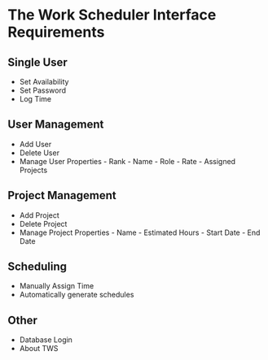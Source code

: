 # The Work Scheduler Interface Requirements

## Single User

* Set Availability
* Set Password
* Log Time

## User Management

* Add User
* Delete User
* Manage User Properties
		- Rank
		- Name
		- Role
		- Rate
		- Assigned Projects

## Project Management

* Add Project
* Delete Project
* Manage Project Properties
		- Name
		- Estimated Hours
		- Start Date
		- End Date

## Scheduling

* Manually Assign Time
* Automatically generate schedules

## Other

* Database Login
* About TWS
